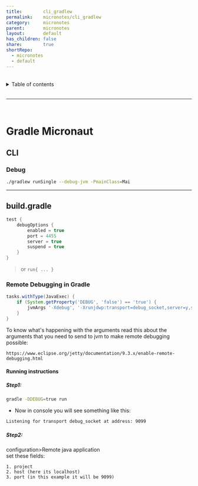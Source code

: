 ```yaml
---
title:        cli_gradlew  
permalink:    micronotes/cli_gradlew  
category:     micronotes  
parent:       micronotes  
layout:       default  
has_children: false  
share:        true  
shortRepo:  
  - micronotes  
  - default  
---
```

  
  
<br/>  
  
<details markdown="block">  
<summary>  
Table of contents  
</summary>  
{: .text-delta }  
1. TOC  
{:toc}  
</details>  
  
<br/>  
  
***  
  
<br/>  
  
# Gradle Micronaut  
  
## CLI  
  
### Debug  
  
```bash  
./gradlew runSingle --debug-jvm -PmainClass=Mai  
```  
  
----
  
## build.gradle  
  
```groovy  
test {  
    debugOptions {  
        enabled = true  
        port = 4455  
        server = true  
        suspend = true  
    }  
}  
```  
  
> or ```run{ ... }```  
  
### Remote Debugging in Gradle  
  
```groovy  
tasks.withType(JavaExec) {  
    if (System.getProperty('DEBUG', 'false') == 'true') {  
        jvmArgs '-Xdebug', '-Xrunjdwp:transport=debug_socket,server=y,suspend=y,address=9099'  
    }  
}  
```  
  
To know what's happening with the arguments read this about the arguments that you need to send to jvm to make remote debugging possible:  
  
```  
https://www.eclipse.org/jetty/documentation/9.3.x/enable-remote-debugging.html  
```  
  
#### Running instructions  
  
##### Step1:  
  
```bash  
gradle -DDEBUG=true run  
```  
  
- Now in console you will see something like this:  
  
```bash  
Listening for transport debug_socket at address: 9099  
```  
  
##### Step2:  
  
configuration>Remote java application  
set these fields:  
  
	1. project  
	2. host (here its localhost)  
	3. port (in this example it will be 9099)